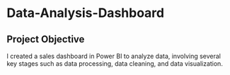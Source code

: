 # Data-Analysis-Dashboard
## Project Objective
I created a sales dashboard in Power BI to analyze data, involving several key stages such as data processing, data cleaning, and data visualization.
